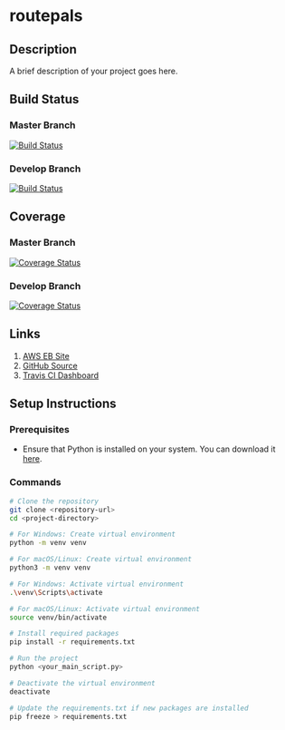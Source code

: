 # routepals

## Description
A brief description of your project goes here.

## Build Status
### Master Branch
[![Build Status](https://app.travis-ci.com/gcivil-nyu-org/fall24-monday-team4.svg?branch=master)](https://app.travis-ci.com/gcivil-nyu-org/fall24-monday-team4)
### Develop Branch
[![Build Status](https://app.travis-ci.com/gcivil-nyu-org/fall24-monday-team4.svg?branch=develop)](https://app.travis-ci.com/gcivil-nyu-org/fall24-monday-team4)

## Coverage
### Master Branch
[![Coverage Status](https://coveralls.io/repos/github/gcivil-nyu-org/fall24-monday-team4/badge.svg?branch=develop)](https://coveralls.io/github/gcivil-nyu-org/fall24-monday-team4?branch=master)
### Develop Branch
[![Coverage Status](https://coveralls.io/repos/github/gcivil-nyu-org/fall24-monday-team4/badge.svg?branch=master)](https://coveralls.io/github/gcivil-nyu-org/fall24-monday-team4?branch=develop)

## Links
1. [AWS EB Site](https://routepals-dev.us-west-2.elasticbeanstalk.com)
2. [GitHub Source](https://github.com/gcivil-nyu-org/fall24-monday-team4.git)
2. [Travis CI Dashboard](https://app.travis-ci.com/github/gcivil-nyu-org/fall24-monday-team4/branches?serverType=git)

## Setup Instructions

### Prerequisites
- Ensure that Python is installed on your system. You can download it [here](https://www.python.org/downloads/).


### Commands

```bash
# Clone the repository
git clone <repository-url>
cd <project-directory>

# For Windows: Create virtual environment
python -m venv venv

# For macOS/Linux: Create virtual environment
python3 -m venv venv

# For Windows: Activate virtual environment
.\venv\Scripts\activate

# For macOS/Linux: Activate virtual environment
source venv/bin/activate

# Install required packages
pip install -r requirements.txt

# Run the project
python <your_main_script.py>

# Deactivate the virtual environment
deactivate

# Update the requirements.txt if new packages are installed
pip freeze > requirements.txt
